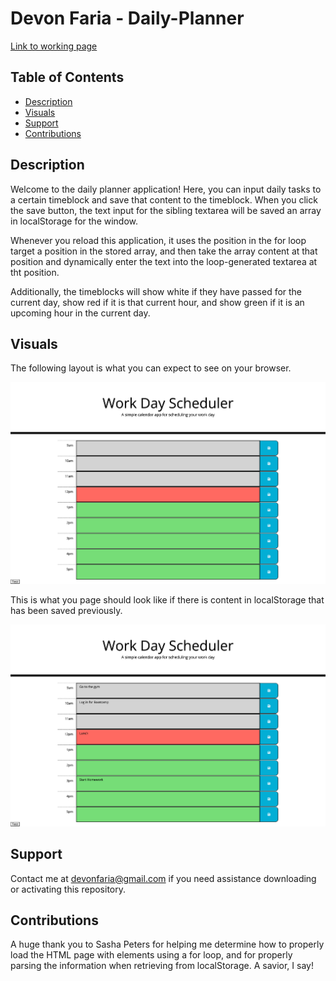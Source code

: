 # Devon Faria - Daily-Planner

[Link to working page](https://devonfaria.github.io/devon-daily-planner/)




## Table of Contents

* [Description](#description)
* [Visuals](#visuals)
* [Support](#Support)
* [Contributions](#contributions)




## Description

Welcome to the daily planner application! Here, you can input daily tasks to a certain timeblock and save that content to the timeblock. When you click the save button, the text input for the sibling textarea will be saved an array in localStorage for the window. 

Whenever you reload this application, it uses the position in the for loop target a position in the stored array, and then take the array content at that position and dynamically enter the text into the loop-generated textarea at tht position.

Additionally, the timeblocks will show white if they have passed for the current day, show red if it is that current hour, and show green if it is an upcoming hour in the current day. 




## Visuals

The following layout is what you can expect to see on your browser.

![alt text](./assets/images/Work-Day-Scheduler-start.png)

This is what you page should look like if there is content in localStorage that has been saved previously.

![alt text](./assets/images/Work-Day-Scheduler-filled.png)




## Support

Contact me at devonfaria@gmail.com if you need assistance downloading or activating this repository.




## Contributions

A huge thank you to Sasha Peters for helping me determine how to properly load the HTML page with elements using a for loop, and for properly parsing the information when retrieving from localStorage. A savior, I say!